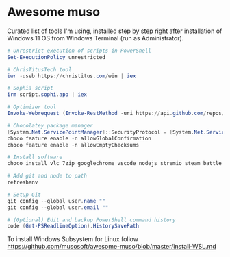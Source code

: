 
# Awesome muso

Curated list of tools I'm using, installed step by step right after installation of Windows 11 OS from Windows Terminal (run as Administrator).

```powershell
# Unrestrict execution of scripts in PowerShell
Set-ExecutionPolicy unrestricted

# ChrisTitusTech tool 
iwr -useb https://christitus.com/win | iex

# Sophia script
irm script.sophi.app | iex

# Optimizer tool
Invoke-Webrequest (Invoke-RestMethod -uri https://api.github.com/repos/hellzerg/optimizer/releases/latest | select -ExpandProperty assets | select -expand browser_download_url) -OutFile Optimizer.exe; & .\Optimizer.exe

# Chocolatey package manager
[System.Net.ServicePointManager]::SecurityProtocol = [System.Net.ServicePointManager]::SecurityProtocol -bor 3072; iex ((New-Object System.Net.WebClient).DownloadString('https://community.chocolatey.org/install.ps1'))
choco feature enable -n allowGlobalConfirmation
choco feature enable -n allowEmptyChecksums

# Install software
choco install vlc 7zip googlechrome vscode nodejs stremio steam battle.net qbittorrent firacode git copyq

# Add git and node to path
refreshenv

# Setup Git
git config --global user.name ""
git config --global user.email ""

# (Optional) Edit and backup PowerShell command history
code (Get-PSReadlineOption).HistorySavePath
```

To install Windows Subsystem for Linux follow https://github.com/musosoft/awesome-muso/blob/master/install-WSL.md
